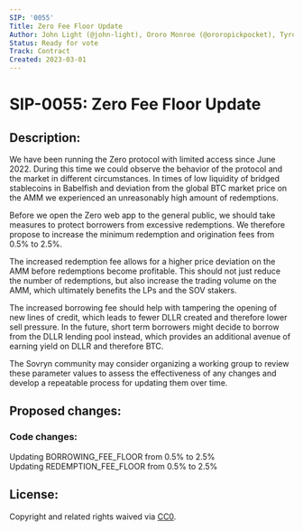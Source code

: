 ```yaml
---
SIP: '0055'
Title: Zero Fee Floor Update
Author: John Light (@john-light), Ororo Monroe (@ororopickpocket), Tyrone Johnson (@tjcloa)
Status: Ready for vote
Track: Contract
Created: 2023-03-01
---
```


# SIP-0055: Zero Fee Floor Update

## Description:
We have been running the Zero protocol with limited access since June 2022. During this time we could observe the behavior of the protocol and the market in different circumstances. In times of low liquidity of bridged stablecoins in Babelfish and deviation from the global BTC market price on the AMM we experienced an unreasonably high amount of redemptions. 

Before we open the Zero web app to the general public, we should take measures to protect borrowers from excessive redemptions. We therefore propose to increase the minimum redemption and origination fees from 0.5% to 2.5%.

The increased redemption fee allows for a higher price deviation on the AMM before redemptions become profitable. This should not just reduce the number of redemptions, but also increase the trading volume on the AMM, which ultimately benefits the LPs and the SOV stakers.

The increased borrowing fee should help with tampering the opening of new lines of credit, which leads to fewer DLLR created and therefore lower sell pressure. In the future, short term borrowers might decide to borrow from the DLLR lending pool instead, which provides an additional avenue of earning yield on DLLR and therefore BTC.

The Sovryn community may consider organizing a working group to review these parameter values to assess the effectiveness of any changes and develop a repeatable process for updating them over time.

## Proposed changes:
### Code changes: 
Updating BORROWING_FEE_FLOOR from 0.5% to 2.5%  
Updating REDEMPTION_FEE_FLOOR from 0.5% to 2.5%

## License:
Copyright and related rights waived via [CC0](https://creativecommons.org/publicdomain/zero/1.0/).
